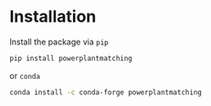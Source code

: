 # Installation

Install the package via `pip`

```bash
pip install powerplantmatching
```

or `conda`

```bash
conda install -c conda-forge powerplantmatching
```
